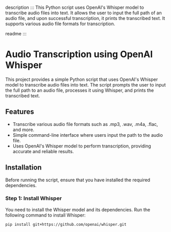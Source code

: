 description :::  This Python script uses OpenAI's Whisper model to transcribe audio files into text. It allows the user to input the full path of an audio file, and upon successful transcription, it prints the transcribed text. It supports various audio file formats for transcription.  



readme :::

# Audio Transcription using OpenAI Whisper

This project provides a simple Python script that uses OpenAI's Whisper model to transcribe audio files into text. The script prompts the user to input the full path to an audio file, processes it using Whisper, and prints the transcribed text.

## Features
- Transcribe various audio file formats such as .mp3, .wav, .m4a, .flac, and more.
- Simple command-line interface where users input the path to the audio file.
- Uses OpenAI's Whisper model to perform transcription, providing accurate and reliable results.

## Installation

Before running the script, ensure that you have installed the required dependencies.

### Step 1: Install Whisper

You need to install the Whisper model and its dependencies. Run the following command to install Whisper:

```bash
pip install git+https://github.com/openai/whisper.git
